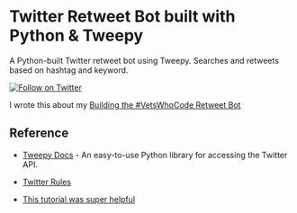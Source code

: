 # Twitter Retweet Bot built with Python & Tweepy
A Python-built Twitter retweet bot using Tweepy. Searches and retweets based on hashtag and keyword.


[![Follow on Twitter](https://img.shields.io/twitter/follow/VetsWhoCodeBot?label=Follow&style=social)](https://twitter.com/VetsWhoCodeBot)

I wrote this about my [Building the #VetsWhoCode Retweet Bot](https://dev.to/vickilanger/vetswhocode-retweet-bot-3j97)

Reference
----------

* [Tweepy Docs](http://www.tweepy.org/) - An easy-to-use Python library for accessing the Twitter API.

* [Twitter Rules](https://support.twitter.com/articles/76915)

* [This tutorial was super helpful](https://dev.to/emcain/how-to-set-up-a-twitter-bot-with-python-and-heroku-1n39)
